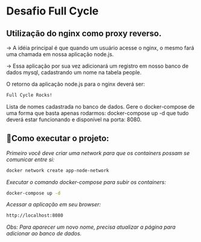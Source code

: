 # Desafio Full Cycle

<h2>Utilização do nginx como proxy reverso.</h2>
-> A idéia principal é que quando um usuário acesse o nginx, o mesmo fará uma chamada em nossa aplicação node.js.

-> Essa aplicação por sua vez adicionará um registro em nosso banco de dados mysql, cadastrando um nome na tabela people.

O retorno da aplicação node.js para o nginx deverá ser:

```sh
Full Cycle Rocks!
```

Lista de nomes cadastrada no banco de dados.
Gere o docker-compose de uma forma que basta apenas rodarmos: docker-compose up -d que tudo deverá estar funcionando e disponível na porta: 8080.

## 🌱Como executar o projeto:


<i>Primeiro você deve criar uma network para que os containers possam se comunicar entre si:</i>
```sh
docker network create app-node-network
```
<i>Executar o comando docker-compose para subir os containers:</i>
```sh
docker-compose up -d
```

<i>Acessar a aplicação em seu browser:</i>
```sh
http://localhost:8080
```

<i>Obs: Para aparecer um novo nome, precisa atualizar a página para adicionar ao banco de dados.</i>
